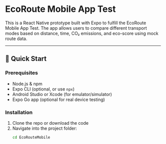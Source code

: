 
# EcoRoute Mobile App Test

This is a React Native prototype built with Expo to fulfill the EcoRoute Mobile App Test. The app allows users to compare different transport modes based on distance, time, CO₂ emissions, and eco-score using mock route data.

---

## 🚀 Quick Start

### Prerequisites
- Node.js & npm
- Expo CLI (optional, or use `npx`)
- Android Studio or Xcode (for emulator/simulator)
- Expo Go app (optional for real device testing)

### Installation

1. Clone the repo or download the code
2. Navigate into the project folder:
   ```bash
   cd EcoRouteMobile

